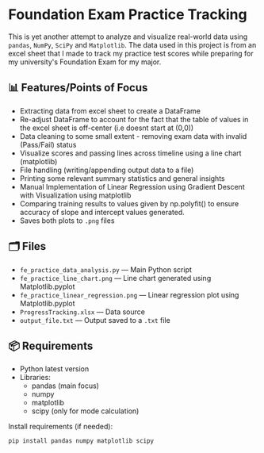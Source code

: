 # Foundation Exam Practice Tracking

This is yet another attempt to analyze and visualize real-world data using `pandas`, `NumPy`, `SciPy` and `Matplotlib`.
The data used in this project is from an excel sheet that I made to track my practice test scores while preparing for my university's Foundation Exam for my major.

## 📊 Features/Points of Focus
- Extracting data from excel sheet to create a DataFrame
- Re-adjust DataFrame to account for the fact that the table of values in the excel sheet is off-center (i.e doesnt start at (0,0))
- Data cleaning to some small extent - removing exam data with invalid (Pass/Fail) status 
- Visualize scores and passing lines across timeline using a line chart (matplotlib)
- File handling (writing/appending output data to a file)
- Printing some relevant summary statistics and general insights
- Manual Implementation of Linear Regression using Gradient Descent with Visualization using matplotlib
- Comparing training results to values given by np.polyfit() to ensure accuracy of slope and intercept values generated.
- Saves both plots to `.png` files

## 🗂️ Files

- `fe_practice_data_analysis.py` — Main Python script
- `fe_practice_line_chart.png` — Line chart generated using Matplotlib.pyplot
- `fe_practice_linear_regression.png` — Linear regression plot using Matplotlib.pyplot
- `ProgressTracking.xlsx` — Data source
- `output_file.txt` — Output saved to a `.txt` file

## 📦 Requirements

- Python latest version
- Libraries:
  - pandas (main focus)
  - numpy
  - matplotlib
  - scipy (only for mode calculation)

Install requirements (if needed):

```bash
pip install pandas numpy matplotlib scipy